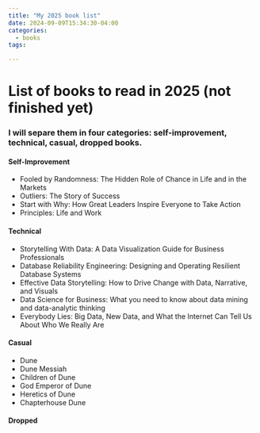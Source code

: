 ```yaml
---
title: "My 2025 book list"
date: 2024-09-09T15:34:30-04:00
categories: 
  - books
tags:

---
```


# List of books to read in 2025 (not finished yet)

### I will separe them in four categories: self-improvement, technical, casual, dropped books.

#### Self-Improvement

- Fooled by Randomness: The Hidden Role of Chance in Life and in the Markets
- Outliers: The Story of Success
- Start with Why: How Great Leaders Inspire Everyone to Take Action
- Principles: Life and Work

#### Technical

- Storytelling With Data: A Data Visualization Guide for Business Professionals
- Database Reliability Engineering: Designing and Operating Resilient Database Systems
- Effective Data Storytelling: How to Drive Change with Data, Narrative, and Visuals
- Data Science for Business: What you need to know about data mining and data-analytic thinking
- Everybody Lies: Big Data, New Data, and What the Internet Can Tell Us About Who We Really Are

#### Casual

- Dune
- Dune Messiah
- Children of Dune
- God Emperor of Dune
- Heretics of Dune
- Chapterhouse Dune 

#### Dropped